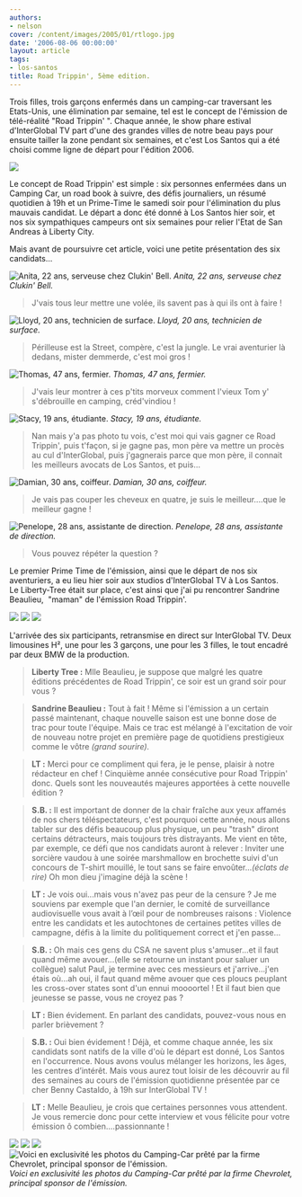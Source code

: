 ```yaml
---
authors:
- nelson
cover: /content/images/2005/01/rtlogo.jpg
date: '2006-08-06 00:00:00'
layout: article
tags:
- los-santos
title: Road Trippin', 5ème edition.
---
```



Trois filles, trois garçons enfermés dans un camping-car traversant les Etats-Unis, une élimination par semaine, tel est le concept de l'émission de télé-réalité "Road Trippin' ". Chaque année, le show phare estival d'InterGlobal TV part d'une des grandes villes de notre beau pays pour ensuite tailler la zone pendant six semaines, et c'est Los Santos qui a été choisi comme ligne de départ pour l'édition 2006.

![](/content/images/2005/01/rtlogo.jpg)

Le concept de Road Trippin' est simple : six personnes enfermées dans un Camping Car, un road book à suivre, des défis journaliers, un résumé quotidien à 19h et un Prime-Time le samedi soir pour l'élimination du plus mauvais candidat. Le départ a donc été donné à Los Santos hier soir, et nos&nbsp;six sympathiques campeurs ont six semaines pour relier l'Etat de San Andreas à Liberty City.

Mais avant de poursuivre cet article, voici une petite présentation des six candidats...

![Anita, 22 ans, serveuse chez Clukin' Bell.](/content/images/2005/01/candid1.jpg)
_Anita, 22 ans, serveuse chez Clukin' Bell._

> J'vais tous leur mettre une volée, ils savent pas à qui ils ont à faire !

![Lloyd, 20 ans, technicien de surface.](/content/images/2005/01/candid2.jpg)
_Lloyd, 20 ans, technicien de surface._

> Périlleuse est la Street, compère, c'est la jungle.&nbsp;Le vrai aventurier là dedans, mister demmerde,&nbsp;c'est moi gros !

![Thomas, 47 ans, fermier.](/content/images/2005/01/candid3.jpg)
_Thomas, 47 ans, fermier._

> J'vais leur montrer à ces p'tits&nbsp;morveux&nbsp;comment l'vieux Tom y' s'débrouille en camping, créd'vindiou !

![Stacy, 19 ans, étudiante.](/content/images/2005/01/candid4.jpg)
_Stacy, 19 ans, étudiante._

> Nan mais y'a pas photo tu vois, c'est moi qui vais gagner ce Road Trippin', puis t'façon, si je gagne pas, mon père va mettre un procès au cul d'InterGlobal, puis j'gagnerais parce que mon père, il connait les meilleurs avocats de Los Santos, et puis...

![Damian, 30 ans, coiffeur.](/content/images/2005/01/candid5.jpg)
_Damian, 30 ans, coiffeur._

> Je vais pas couper les cheveux en quatre, je suis le meilleur....que le meilleur gagne !

![Penelope, 28 ans, assistante de direction.](/content/images/2005/01/candid6.jpg)
_Penelope, 28 ans, assistante de direction._

> Vous pouvez répéter la question ?

Le premier Prime Time de l'émission, ainsi que le départ de nos six aventuriers, a eu lieu hier soir&nbsp;aux studios d'InterGlobal TV à Los Santos. Le&nbsp;Liberty-Tree était sur place, c'est ainsi que j'ai pu rencontrer Sandrine Beaulieu, &nbsp;"maman" de l'émission Road Trippin'.

![](/content/images/2005/01/arrive.jpg)
![](/content/images/2005/01/arrive2.jpg)
![](/content/images/2005/01/arrove.jpg)

L'arrivée des six participants, retransmise en direct sur InterGlobal TV. Deux limousines H², une pour les 3 garçons, une pour les 3 filles, le tout encadré par deux BMW de la production.

> **Liberty Tree :** Mlle Beaulieu, je suppose que malgré les quatre éditions précédentes de Road Trippin', ce soir est un grand soir pour vous ?

> **Sandrine Beaulieu :** Tout à fait ! Même si l'émission a un certain passé maintenant, chaque nouvelle saison est une bonne dose de trac pour toute l'équipe. Mais ce trac est mélangé à l'excitation de voir de nouveau notre projet en première page de quotidiens prestigieux comme le vôtre _(grand sourire)._

> **LT :** Merci pour ce compliment qui fera, je le pense, plaisir à notre rédacteur en chef ! Cinquième année consécutive pour Road Trippin' donc. Quels sont les nouveautés majeures apportées à cette nouvelle édition ?

> **S.B. :** Il est important de donner de la chair fraîche aux yeux affamés de nos chers téléspectateurs, c'est pourquoi cette année, nous allons tabler sur des défis beaucoup plus physique, un peu "trash" diront certains détracteurs, mais toujours très distrayants. Me vient en tête, par exemple, ce défi que nos candidats auront à relever : Inviter une sorcière vaudou à une soirée marshmallow en brochette suivi d'un concours de T-shirt mouillé, le tout sans se faire envoûter..._(éclats de rire)_ Oh mon dieu j'imagine déjà la scène !

> **LT :** Je vois oui...mais vous n'avez pas peur de la censure ? Je me souviens par exemple que l'an dernier, le comité de surveillance audiovisuelle vous avait à l’œil pour de nombreuses raisons : Violence entre les candidats et les autochtones de certaines petites villes de campagne, défis à la limite du politiquement correct et j'en passe...

> **S.B. :** Oh mais ces gens du CSA ne savent plus s'amuser...et il faut quand même avouer...(elle se retourne un instant pour saluer un collègue) salut Paul, je termine avec ces messieurs et j'arrive...j'en étais où...ah oui, il faut quand même avouer que ces ploucs peuplant les cross-over states sont d'un ennui moooortel ! Et il faut bien que jeunesse se passe, vous ne croyez pas ?

> **LT :** Bien évidement. En parlant des candidats, pouvez-vous nous en parler brièvement ?

> **S.B. :** Oui bien évidement ! Déjà, et comme chaque année, les six candidats sont natifs de la ville d'où le départ est donné, Los Santos en l'occurrence. Nous avons voulus mélanger les horizons, les âges, les centres d’intérêt. Mais vous aurez tout loisir de les découvrir au fil des semaines au cours de l'émission quotidienne présentée par ce cher Benny Castaldo, à 19h sur InterGlobal TV !

> **LT :** Melle Beaulieu, je crois que certaines personnes vous attendent. Je vous remercie donc pour cette interview et vous félicite pour votre émission ô combien....passionnante !

![](/content/images/2005/01/camping1.jpg)
![](/content/images/2005/01/camping2.jpg)
![](/content/images/2005/01/camping3.jpg)
![Voici en exclusivité les photos du Camping-Car prêté par la firme Chevrolet, principal sponsor de l'émission.](/content/images/2005/01/camping4.jpg)
_Voici en exclusivité les photos du Camping-Car prêté par la firme Chevrolet, principal sponsor de l'émission._